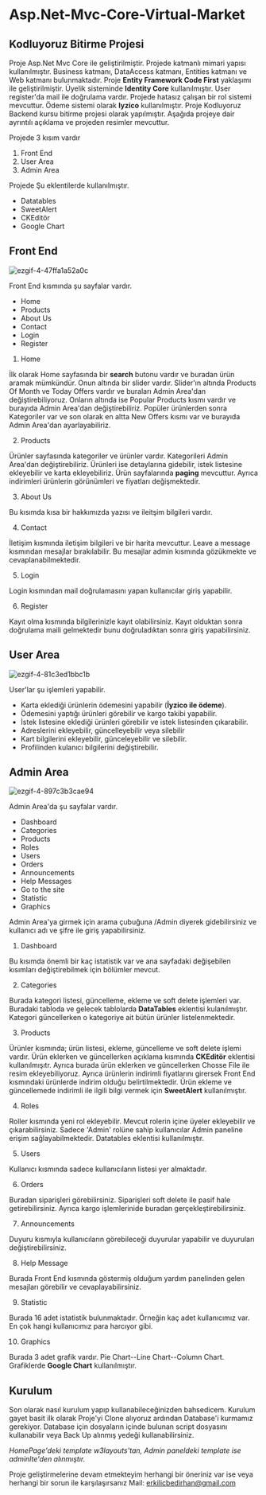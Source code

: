 # Asp.Net-Mvc-Core-Virtual-Market
## Kodluyoruz Bitirme Projesi

 Proje Asp.Net Mvc Core ile geliştirilmiştir. Projede katmanlı mimari yapısı kullanılmıştır. Business katmanı, DataAccess katmanı, Entities katmanı ve Web katmanı bulunmaktadır.
Proje **Entity Framework Code First** yaklaşımı ile geliştirilmiştir. Üyelik sisteminde **Identity Core** kullanılmıştır. User register'da mail ile doğrulama vardır. Projede hatasız çalışan bir rol sistemi mevcuttur. Ödeme sistemi olarak **Iyzico** kullanılmıştır. Proje Kodluyoruz Backend kursu bitirme projesi olarak yapılmıştır. Aşağıda projeye dair ayrıntılı açıklama ve projeden resimler mevcuttur.

Projede 3 kısım vardır 

1. Front End 
2. User Area 
3. Admin Area

Projede Şu eklentilerde kullanılmıştır.

- Datatables
- SweetAlert
- CKEditör
- Google Chart


## Front End

![ezgif-4-47ffa1a52a0c](https://user-images.githubusercontent.com/65186980/113505818-deea9980-9549-11eb-8462-b81a04769b58.gif)

Front End kısmında şu sayfalar vardır.

- Home
- Products
- About Us
- Contact
- Login
- Register

1. Home

İlk olarak Home sayfasında bir **search** butonu vardır ve buradan ürün aramak mümkündür. Onun altında bir slider vardır. Slider'ın altında Products Of Month ve Today Offers vardır ve buraları Admin Area'dan değiştirebiliyoruz. Onların altında ise Popular Products kısmı vardır ve burayıda Admin Area'dan değiştirebiliriz. Popüler ürünlerden sonra Kategoriler var ve son olarak en altta New Offers kısmı var ve burayıda Admin Area'dan ayarlayabiliriz.

2. Products

Ürünler sayfasında kategoriler ve ürünler vardır. Kategorileri Admin Area'dan değiştirebiliriz. Ürünleri ise detaylarına gidebilir, istek listesine ekleyebilir ve karta ekleyebiliriz. Ürün sayfalarında **paging** mevcuttur. Ayrıca indirimleri ürünlerin görünümleri ve fiyatları değişmektedir.

3. About Us

Bu kısımda kısa bir hakkımızda yazısı ve ileitşim bilgileri vardır.

4. Contact

İletişim kısmında iletişim bilgileri ve bir harita mevcuttur. Leave a message kısmından mesajlar bırakılabilir. Bu mesajlar admin kısmında gözükmekte ve cevaplanabilmektedir.

5. Login

Login kısmından mail doğrulamasını yapan kullanıcılar giriş yapabilir.

6. Register

Kayıt olma kısmında bilgilerinizle kayıt olabilirsiniz. Kayıt olduktan sonra doğrulama maili gelmektedir bunu doğruladıktan sonra giriş yapabilirsiniz.

## User Area

![ezgif-4-81c3ed1bbc1b](https://user-images.githubusercontent.com/65186980/113506369-2292d280-954d-11eb-8c57-6f76e063e5b8.gif)

User'lar şu işlemleri yapabilir.

- Karta eklediği ürünlerin ödemesini yapabilir (**İyzico ile ödeme**).
- Ödemesini yaptığı ürünleri görebilir ve kargo takibi yapabilir.
- İstek listesine eklediği ürünleri görebilir ve istek listesinden çıkarabilir.
- Adreslerini ekleyebilir, güncelleyebilir veya silebilir
- Kart bilgilerini ekleyebilir, günceleyebilir ve silebilir.
- Profilinden kulanıcı bilgilerini değiştirebilir.

## Admin Area

![ezgif-4-897c3b3cae94](https://user-images.githubusercontent.com/65186980/113506640-b618d300-954e-11eb-9ea8-da6ed0fcbb6e.gif)

Admin Area'da şu sayfalar vardır.

- Dashboard
- Categories
- Products
- Roles
- Users
- Orders
- Announcements
- Help Messages
- Go to the site
- Statistic
- Graphics

Admin Area'ya girmek için arama çubuğuna /Admin diyerek gidebilirsiniz ve kullanıcı adı ve şifre ile giriş yapabilirsiniz.

1. Dashboard 

Bu kısımda önemli bir kaç istatistik var ve ana sayfadaki değişebilen kısımları değiştirebilmek için bölümler mevcut.

2. Categories

Burada kategori listesi, güncelleme, ekleme ve soft delete işlemleri var. Buradaki tabloda ve gelecek tablolarda  **DataTables** eklentisi kulanılmıştır. Kategori güncellerken o kategoriye ait bütün ürünler listelenmektedir.

3. Products

Ürünler kısmında; ürün listesi, ekleme, güncelleme ve soft delete işlemi vardır. Ürün eklerken ve güncellerken açıklama kısmında **CKEditör** eklentisi kullanılmışıtr. Ayrıca burada ürün eklerken ve güncellerken Chosse File ile resim ekleyebiliyoruz. Ayrıca ürünlerin indirimli fiyatlarını girersek Front End kısmındaki ürünlerde indirim olduğu belirtilmektedir. Ürün ekleme ve güncellemede indirimli ile ilgili bilgi vermek için **SweetAlert** kullanılmıştır.

4. Roles

Roller kısmında yeni rol ekleyebilir. Mevcut rolerin içine üyeler ekleyebilir ve çıkarabilirsiniz. Sadece 'Admin' rolüne sahip kullanıcılar Admin paneline erişim sağlayabilmektedir. Datatables eklentisi kullanılmıştır.

5. Users

Kullanıcı kısmında sadece kullanıcıların listesi yer almaktadır.

6. Orders

Buradan siparişleri görebilirsiniz. Siparişleri soft delete ile pasif hale getirebilirsiniz. Ayrıca kargo işlemlerinide buradan gerçekleştirebilirsiniz.

7. Announcements

Duyuru kısmıyla kullanıcıların görebileceği duyurular yapabilir ve duyuruları değiştirebilirsiniz.

8. Help Message

Burada Front End kısmında göstermiş olduğum yardım panelinden gelen mesajları görebilir ve cevaplayabilirsiniz.

9. Statistic

Burada 16 adet istatistik bulunmaktadır. Örneğin kaç adet kullanıcımız var. En çok hangi kullanıcımız para harcıyor gibi.

10. Graphics

Burada 3 adet grafik vardır. Pie Chart--Line Chart--Column Chart. Grafiklerde **Google Chart** kullanılmıştır.

## Kurulum

Son olarak nasıl kurulum yapıp kullanabileceğinizden bahsedicem. Kurulum gayet basit ilk olarak Proje'yi Clone alıyoruz ardından Database'i kurmamız gerekiyor. Database için dosyaların içinde bulunan script dosyasını kullanabilir veya Back Up alınmış yedeği kullanabilirsiniz.

*HomePage'deki template w3layouts'tan, Admin paneldeki template ise adminlte'den alınmıştır.*

Proje geliştirmelerine devam etmekteyim herhangi bir öneriniz var ise  veya herhangi bir sorun ile karşılaşırsanız 
Mail: erkilicbedirhan@gmail.com
